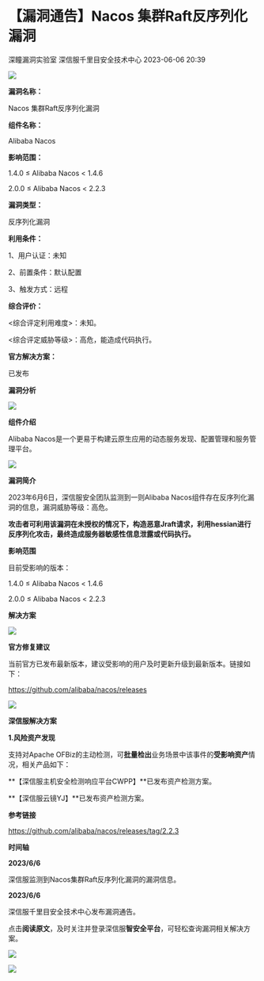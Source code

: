 #  【漏洞通告】Nacos 集群Raft反序列化漏洞   
深瞳漏洞实验室  深信服千里目安全技术中心   2023-06-06 20:39  
  
![](https://mmbiz.qpic.cn/mmbiz_gif/w8NHw6tcQ5yLJtEP6HkELh93nzGibKQw8w6BHNicFjfKia3Z34nGgibBbae7GvbudRarlNWkfW5NZ5roxibmfzgcWFw/640?wx_fmt=gif "")  
  
**漏洞名称：**  
  
Nacos 集群Raft反序列化漏洞  
  
**组件名称：**  
  
Alibaba Nacos  
  
**影响范围：**  
  
1.4.0 ≤ Alibaba Nacos < 1.4.6  
  
2.0.0 ≤ Alibaba Nacos < 2.2.3  
  
**漏洞类型：**  
  
反序列化漏洞  
  
**利用条件：**  
  
1、用户认证：未知  
  
2、前置条件：默认配置  
  
3、触发方式：远程  
  
**综合评价：**  
  
<综合评定利用难度>：未知。  
  
<综合评定威胁等级>：高危，能造成代码执行。  
  
**官方解决方案：**  
  
已发布  
  
  
  
  
  
**漏洞分析**  
  
![](https://mmbiz.qpic.cn/mmbiz_gif/w8NHw6tcQ5yLJtEP6HkELh93nzGibKQw8fdiaT8uDnKkUTcJHAyW284VebJ5TEoT7hGhjrQaNFm3ric6zOynibiaQpQ/640?wx_fmt=gif "")  
  
**组件介绍**  
  
Alibaba Nacos是一个更易于构建云原生应用的动态服务发现、配置管理和服务管理平台。  
  
![](https://mmbiz.qpic.cn/mmbiz_gif/w8NHw6tcQ5yLJtEP6HkELh93nzGibKQw8fdiaT8uDnKkUTcJHAyW284VebJ5TEoT7hGhjrQaNFm3ric6zOynibiaQpQ/640?wx_fmt=gif "")  
  
**漏洞简介**  
  
2023年6月6日，深信服安全团队监测到一则Alibaba Nacos组件存在反序列化漏洞的信息，漏洞威胁等级：高危。  
  
**攻击者可利用该漏洞在未授权的情况下，构造恶意Jraft请求，利用hessian进行反序列化攻击，最终造成服务器敏感性信息泄露或代码执行。**  
  
  
**影响范围**  
  
目前受影响的版本：  
  
1.4.0 ≤ Alibaba Nacos < 1.4.6  
  
2.0.0 ≤ Alibaba Nacos < 2.2.3  
  
  
**解决方案**  
  
![](https://mmbiz.qpic.cn/mmbiz_gif/w8NHw6tcQ5yLJtEP6HkELh93nzGibKQw8fdiaT8uDnKkUTcJHAyW284VebJ5TEoT7hGhjrQaNFm3ric6zOynibiaQpQ/640?wx_fmt=gif "")  
  
**官方修复建议**  
  
  
当前官方已发布最新版本，建议受影响的用户及时更新升级到最新版本。链接如下：  
  
https://github.com/alibaba/nacos/releases  
  
![](https://mmbiz.qpic.cn/mmbiz_gif/w8NHw6tcQ5yLJtEP6HkELh93nzGibKQw8fdiaT8uDnKkUTcJHAyW284VebJ5TEoT7hGhjrQaNFm3ric6zOynibiaQpQ/640?wx_fmt=gif "")  
  
**深信服解决方案**  
  
  
**1.风险资产发现**  
  
支持对Apache OFBiz的主动检测，可**批量检出**业务场景中该事件的**受影响资产**情况，相关产品如下：  
  
**【深信服主机安全检测响应平台CWPP】**已发布资产检测方案。  
  
**【深信服云镜YJ】**已发布资产检测方案。  
  
  
**参考链接**  
  
https://github.com/alibaba/nacos/releases/tag/2.2.3  
  
  
**时间轴**  
  
  
  
**2023/6/6**  
  
深信服监测到Nacos集群Raft反序列化漏洞的漏洞信息。  
  
  
**2023/6/6**  
  
深信服千里目安全技术中心发布漏洞通告。  
  
  
点击**阅读原文**，及时关注并登录深信服**智安全平台**，可轻松查询漏洞相关解决方案。  
  
  
![](https://mmbiz.qpic.cn/mmbiz_png/w8NHw6tcQ5yLJtEP6HkELh93nzGibKQw8ZMm6XytROpNicCxgPq1hdk59R9PBM42k7PK6pXPGdD7biaoOx7ibva1Lg/640?wx_fmt=png "")  
  
  
![](https://mmbiz.qpic.cn/mmbiz_jpg/w8NHw6tcQ5yLJtEP6HkELh93nzGibKQw8nfiaicarHAN0MPAD458d47VOQE3OhiaFfuY3sAIqgvSSyBgqf9MomDUPg/640?wx_fmt=jpeg "")  
  
  
  
